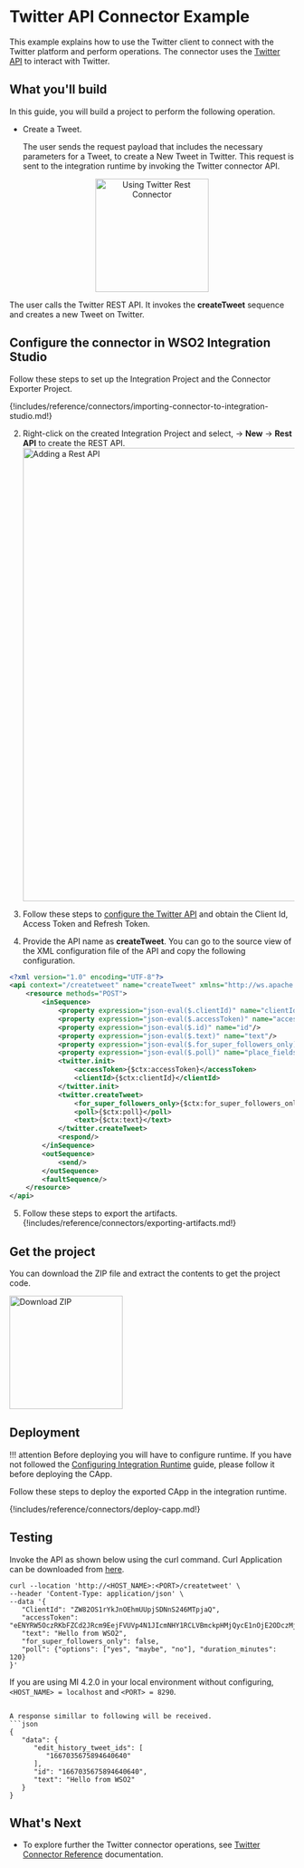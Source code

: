 # Twitter API Connector Example

This example explains how to use the Twitter client to connect with the Twitter platform and perform operations. The connector uses the [Twitter API](https://developer.twitter.com/en/docs/twitter-api) to interact with Twitter.

## What you'll build

In this guide, you will build a project to perform the following operation. 

* Create a Tweet.

     The user sends the request payload that includes the necessary parameters for a Tweet, to create a New Tweet in Twitter. This request is sent to the integration runtime by invoking the Twitter connector API. 

<center><img src="{{base_path}}/assets/img/integrate/connectors/twitter-connector-store.png" title="Using Twitter Rest Connector" width="200" alt="Using Twitter Rest Connector"/></center>

The user calls the Twitter REST API. It invokes the **createTweet** sequence and creates a new Tweet on Twitter.

## Configure the connector in WSO2 Integration Studio

Follow these steps to set up the Integration Project and the Connector Exporter Project. 

{!includes/reference/connectors/importing-connector-to-integration-studio.md!}

2. Right-click on the created Integration Project and select, -> **New** -> **Rest API** to create the REST API. 
    <img src="{{base_path}}/assets/img/integrate/connectors/adding-an-api.jpg" title="Adding a Rest API" width="800" alt="Adding a Rest API"/>

3. Follow these steps to [configure the Twitter API]({{base_path}}/reference/connectors/twitter-connector/twitter-connector-credentials/) and obtain the Client Id, Access Token and Refresh Token. 

4. Provide the API name as **createTweet**. You can go to the source view of the XML configuration file of the API and copy the following configuration. 
```xml
<?xml version="1.0" encoding="UTF-8"?>
<api context="/createtweet" name="createTweet" xmlns="http://ws.apache.org/ns/synapse">
    <resource methods="POST">
        <inSequence>
            <property expression="json-eval($.clientId)" name="clientId"/>
            <property expression="json-eval($.accessToken)" name="accessToken"/>
            <property expression="json-eval($.id)" name="id"/>
            <property expression="json-eval($.text)" name="text"/>
            <property expression="json-eval($.for_super_followers_only)" name="for_super_followers_only"/>
            <property expression="json-eval($.poll)" name="place_fields"/>
            <twitter.init>
                <accessToken>{$ctx:accessToken}</accessToken>
                <clientId>{$ctx:clientId}</clientId>
            </twitter.init>
            <twitter.createTweet>
                <for_super_followers_only>{$ctx:for_super_followers_only}</for_super_followers_only>
                <poll>{$ctx:poll}</poll>
                <text>{$ctx:text}</text>
            </twitter.createTweet>
            <respond/>
        </inSequence>
        <outSequence>
            <send/>
        </outSequence>
        <faultSequence/>
    </resource>
</api>
```

5. Follow these steps to export the artifacts. 
{!includes/reference/connectors/exporting-artifacts.md!}

## Get the project

You can download the ZIP file and extract the contents to get the project code.

<a href="{{base_path}}/assets/attachments/connectors/twitter-connector.zip">
    <img src="{{base_path}}/assets/img/integrate/connectors/download-zip.png" width="200" alt="Download ZIP">
</a>


## Deployment

!!! attention
        Before deploying you will have to configure runtime. If you have not followed the [Configuring Integration Runtime]({{base_path}}/reference/connectors/twitter-connector/twitter-connector-configuration/) guide, please follow it before deploying the CApp.

Follow these steps to deploy the exported CApp in the integration runtime.<br>

{!includes/reference/connectors/deploy-capp.md!}

## Testing
Invoke the API as shown below using the curl command. Curl Application can be downloaded from [here](https://curl.haxx.se/download.html).

```
curl --location 'http://<HOST_NAME>:<PORT>/createtweet' \
--header 'Content-Type: application/json' \
--data '{
   "ClientId": "ZW82OS1rYkJnOEhmUUpjSDNnS246MTpjaQ",
   "accessToken": "eENYRW5OczRKbFZCd2JRcm9EejFVUVp4N1JIcmNHY1RCLVBmckpHMjQycE1nOjE2ODczMjcxMzk4NjY6MTowOmF0OjE",
   "text": "Hello from WSO2",
   "for_super_followers_only": false,
   "poll": {"options": ["yes", "maybe", "no"], "duration_minutes": 120}
}'
```
If you are using MI 4.2.0 in your local environment without configuring, `<HOST_NAME> = localhost` and `<PORT> = 8290`.
```

A response simillar to following will be received.
```json
{
   "data": {
      "edit_history_tweet_ids": [
         "1667035675894640640"
      ],
      "id": "1667035675894640640",
      "text": "Hello from WSO2"
   }
}
```

## What's Next

* To explore further the Twitter connector operations, see [Twitter Connector Reference]({{base_path}}/reference/connectors/twitter-connector/twitter-connector-reference/) documentation.
